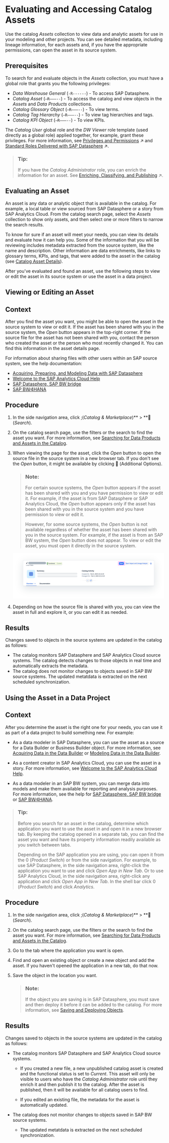 <!-- loiodc061a23484241b1b791f5540b1f38e3 -->

<link rel="stylesheet" type="text/css" href="css/sap-icons.css"/>

# Evaluating and Accessing Catalog Assets

Use the catalog *Assets* collection to view data and analytic assets for use in your modeling and other projects. You can see detailed metadata, including lineage information, for each assets and, if you have the appropriate permissions, can open the asset in its source system.



<a name="loiodc061a23484241b1b791f5540b1f38e3__prereq_fcb_p1y_tyb"/>

## Prerequisites

To search for and evaluate objects in the *Assets* collection, you must have a global role that grants you the following privileges:

-   *Data Warehouse General* \(`-R------`\) - To access SAP Datasphere.
-   *Catalog Asset* \(`–R–––--`\) - To access the catalog and view objects in the *Assets* and *Data Products* collections.
-   *Catalog Glossary Object* \(`–R–––--`\) - To view terms.
-   *Catalog Tag Hierarchy* \(`–R–––--`\) - To view tag hierarchies and tags.
-   *Catalog KPI Object* \(`–R–––--`\) - To view KPIs.

The *Catalog User* global role and the *DW Viewer* role template \(used directly as a global role\) applied together, for example, grant these privileges. For more information, see [Privileges and Permissions](https://help.sap.com/viewer/935116dd7c324355803d4b85809cec97/DEV_CURRENT/en-US/d7350c6823a14733a7a5727bad8371aa.html "A privilege represents a task or an area in SAP Datasphere and can be assigned to a specific role. The actions that can be performed in the area are determined by the permissions assigned to a privilege.") :arrow_upper_right: and [Standard Roles Delivered with SAP Datasphere](https://help.sap.com/viewer/935116dd7c324355803d4b85809cec97/DEV_CURRENT/en-US/a50a51d80d5746c9b805a2aacbb7e4ee.html "SAP Datasphere is delivered with several standard roles. A standard role includes a predefined set of privileges and permissions.") :arrow_upper_right:. 

> ### Tip:  
> If you have the *Catalog Administrator* role, you can enrich the information for an asset. See [Enriching, Classifying, and Publishing](https://help.sap.com/viewer/97d1d2f0e35d410c893e95a5ff3bee6f/DEV_CURRENT/en-US/1218c12e72c34cfd96293e566badb60c.html "Users with a catalog administrator role can set up governance for assets using hierarchical tags and business glossaries, create KPIs to measure progress towards company goals, and publish assets, glossary terms, and KPIs to the catalog.") :arrow_upper_right:.

<a name="concept_pm1_qqv_zcc"/>

<!-- concept\_pm1\_qqv\_zcc -->

## Evaluating an Asset

An asset is any data or analytic object that is available in the catalog. For example, a local table or view sourced from SAP Datasphere or a story from SAP Analytics Cloud. From the catalog search page, select the *Assets* collection to show only assets, and then select one or more filters to narrow the search results.

To know for sure if an asset will meet your needs, you can view its details and evaluate how it can help you. Some of the information that you will be reviewing includes metadata extracted from the source system, like the name and description. Other information are data enrichments, like links to glossary terms, KPIs, and tags, that were added to the asset in the catalog \(see [Catalog Asset Details](catalog-asset-details-afccc58.md)\).

After you've evaluated and found an asset, use the following steps to view or edit the asset in its source system or use the asset in a data project.

<a name="task_x4m_cny_3wb"/>

<!-- task\_x4m\_cny\_3wb -->

## Viewing or Editing an Asset



<a name="task_x4m_cny_3wb__context_d3z_1dw_hwb"/>

## Context

After you find the asset you want, you might be able to open the asset in the source system to view or edit it. If the asset has been shared with you in the source system, the *Open* button appears in the top-right corner. If the source file for the asset has not been shared with you, contact the person who created the asset or the person who most recently changed it. You can find this information in the asset details page.

For information about sharing files with other users within an SAP source system, see the help documentation:

-   [Acquiring, Preparing, and Modeling Data with SAP Datasphere](https://help.sap.com/docs/SAP_DATASPHERE/c8a54ee704e94e15926551293243fd1d/b4a5d02cefdf45478e7376860c985202.html)
-   [Welcome to the SAP Analytics Cloud Help](https://help.sap.com/docs/SAP_ANALYTICS_CLOUD/00f68c2e08b941f081002fd3691d86a7/1fb1f4ce92f44fc983debc25ac1f2cc9.html)
-   [SAP Datasphere, SAP BW bridge](https://help.sap.com/docs/SAP_BW_BRIDGE/107a6e8a38b74ede94c833ca3b7b6f51/f2a4eb578452482fbbcb9078a8e51551.html)
-   [SAP BW∕4HANA](https://help.sap.com/docs/SAP_BW4HANA/107a6e8a38b74ede94c833ca3b7b6f51/f2a4eb578452482fbbcb9078a8e51551.html)



<a name="task_x4m_cny_3wb__steps_egp_cdw_hwb"/>

## Procedure

1.  In the side navigation area, click <span class="SAP-icons-V5"></span>\(*Catalog & Marketplace*\)** \> **<span class="FPA-icons-V3"></span> \(*Search*\).

2.  On the catalog search page, use the filters or the search to find the asset you want. For more information, see [Searching for Data Products and Assets in the Catalog](searching-for-data-products-and-assets-in-the-catalog-1047825.md).

3.  When viewing the page for the asset, click the *Open* button to open the source file in the source system in a new browser tab. If you don't see the *Open* button, it might be available by clicking <span class="FPA-icons-V3"></span> \(Additional Options\).

    > ### Note:  
    > For certain source systems, the *Open* button appears if the asset has been shared with you and you have permission to view or edit it. For example, if the asset is from SAP Datasphere or SAP Analytics Cloud, the *Open* button appears only if the asset has been shared with you in the source system and you have permission to view or edit it.
    > 
    > However, for some source systems, the *Open* button is not available regardless of whether the asset has been shared with you in the source system. For example, if the asset is from an SAP BW system, the *Open* button does not appear. To view or edit the asset, you must open it directly in the source system.

    ![](images/Asset_Details_-_Open_Button_24913a7.png)

4.  Depending on how the source file is shared with you, you can view the asset in full and explore it, or you can edit it as needed.




<a name="task_x4m_cny_3wb__result_ipq_22w_hwb"/>

## Results

Changes saved to objects in the source systems are updated in the catalog as follows:

-   The catalog monitors SAP Datasphere and SAP Analytics Cloud source systems. The catalog detects changes to those objects in real time and automatically extracts the metadata.
-   The catalog does not monitor changes to objects saved in SAP BW source systems. The updated metatdata is extracted on the next scheduled synchronization.

<a name="task_zpg_fny_3wb"/>

<!-- task\_zpg\_fny\_3wb -->

## Using the Asset in a Data Project



<a name="task_zpg_fny_3wb__context_lkt_ghw_hwb"/>

## Context

After you determine the asset is the right one for your needs, you can use it as part of a data project to build something new. For example:

-   As a data modeler in SAP Datasphere, you can use the asset as a source for a Data Builder or Business Builder object. For more information, see [Acquiring Data in the Data Builder](Acquiring-and-Preparing-Data-in-the-Data-Builder/acquiring-data-in-the-data-builder-1f15a29.md) or [Modeling Data in the Data Builder](Modeling-Data-in-the-Data-Builder/modeling-data-in-the-data-builder-5c1e3d4.md).

-   As a content creator in SAP Analytics Cloud, you can use the asset in a story. For more information, see [Welcome to the SAP Analytics Cloud Help](https://help.sap.com/docs/SAP_ANALYTICS_CLOUD/00f68c2e08b941f081002fd3691d86a7/1fb1f4ce92f44fc983debc25ac1f2cc9.html).

-   As a data modeler in an SAP BW system, you can merge data into models and make them available for reporting and analysis purposes. For more information, see the help for [SAP Datasphere, SAP BW bridge](https://help.sap.com/docs/SAP_BW_BRIDGE/107a6e8a38b74ede94c833ca3b7b6f51/f2a4eb578452482fbbcb9078a8e51551.html) or [SAP BW∕4HANA](https://help.sap.com/docs/SAP_BW4HANA/107a6e8a38b74ede94c833ca3b7b6f51/f2a4eb578452482fbbcb9078a8e51551.html).


> ### Tip:  
> Before you search for an asset in the catalog, determine which application you want to use the asset in and open it in a new browser tab. By keeping the catalog opened in a separate tab, you can find the asset you want and have its property information readily available as you switch between tabs.
> 
> Depending on the SAP application you are using, you can open it from the <span class="SAP-icons-V5"></span> \(*Product Switch*\) or from the side navigation. For example, to use SAP Datasphere, in the side navigation area, right-click the application you want to use and click *Open App in New Tab*. Or to use SAP Analytics Cloud, in the side navigation area, right-click any application and click *Open App in New Tab*. In the shell bar click <span class="SAP-icons-V5"></span> \(*Product Switch*\) and click *Analytics*.



<a name="task_zpg_fny_3wb__steps_dhc_k3w_hwb"/>

## Procedure

1.  In the side navigation area, click <span class="SAP-icons-V5"></span>\(*Catalog & Marketplace*\)** \> **<span class="FPA-icons-V3"></span> \(*Search*\).

2.  On the catalog search page, use the filters or the search to find the asset you want. For more information, see [Searching for Data Products and Assets in the Catalog](searching-for-data-products-and-assets-in-the-catalog-1047825.md).

3.  Go to the tab where the application you want is open.

4.  Find and open an existing object or create a new object and add the asset. If you haven't opened the application in a new tab, do that now.

5.  Save the object in the location you want.

    > ### Note:  
    > If the object you are saving is in SAP Datasphere, you must save and then deploy it before it can be added to the catalog. For more information, see [Saving and Deploying Objects](saving-and-deploying-objects-7c0b560.md).




<a name="task_zpg_fny_3wb__result_xcb_gmw_hwb"/>

## Results

Changes saved to objects in the source systems are updated in the catalog as follows:

-   The catalog monitors SAP Datasphere and SAP Analytics Cloud source systems.

    -   If you created a new file, a new unpublished catalog asset is created and the functional status is set to *Current*. This asset will only be visible to users who have the *Catalog Administrator* role until they enrich it and then publish it to the catalog. After the asset is published, then it will be available for all catalog users to find.

    -   If you edited an existing file, the metadata for the asset is automatically updated.


-   The catalog does not monitor changes to objects saved in SAP BW source systems.

    -   The updated metatdata is extracted on the next scheduled synchronization.



